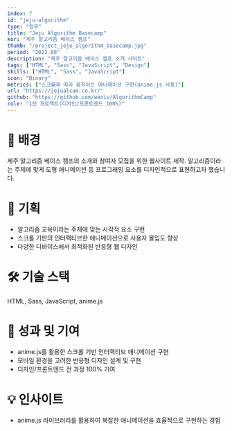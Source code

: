 ```yaml
---
index: 7
id: "jeju-algorithm"
type: "업무"
title: "Jeju Algorithm Basecamp"
kor: "제주 알고리즘 베이스 캠프"
thumb: "/project_jeju_algorithm_basecamp.jpg"
period: "2022.08"
description: "제주 알고리즘 베이스 캠프 소개 사이트"
tags: ["HTML", "Sass", "JavaScript", "Design"]
skills: ["HTML", "Sass", "JavaScript"]
icon: "Binary"
metrics: ["스크롤에 따라 움직이는 애니메이션 구현(anime.js 사용)"]
url: "https://jejualcam.co.kr/"
github: "https://github.com/weniv/AlgorithmCamp"
role: "1인 프로젝트(디자인/프론트엔드 100%)"
---
```


# 🤔 배경

제주 알고리즘 베이스 캠프의 소개와 참여자 모집을 위한 웹사이트 제작. 알고리즘이라는 주제에 맞게 도형 애니메이션 등 프로그래밍 요소를 디자인적으로 표현하고자 했습니다.

# 📝 기획

- 알고리즘 교육이라는 주제에 맞는 시각적 요소 구현
- 스크롤 기반의 인터랙티브한 애니메이션으로 사용자 몰입도 향상
- 다양한 디바이스에서 최적화된 반응형 웹 디자인

# 🛠️ 기술 스택

HTML, Sass, JavaScript, anime.js

# 🎯 성과 및 기여

- anime.js를 활용한 스크롤 기반 인터랙티브 애니메이션 구현
- 모바일 환경을 고려한 반응형 디자인 설계 및 구현
- 디자인/프론트엔드 전 과정 100% 기여

# 💡 인사이트

- anime.js 라이브러리를 활용하여 복잡한 애니메이션을 효율적으로 구현하는 경험
